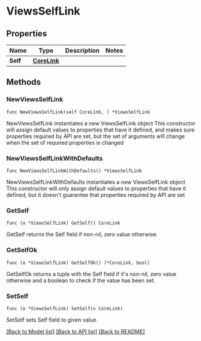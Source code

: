 # ViewsSelfLink

## Properties

Name | Type | Description | Notes
------------ | ------------- | ------------- | -------------
**Self** | [**CoreLink**](CoreLink.md) |  | 

## Methods

### NewViewsSelfLink

`func NewViewsSelfLink(self CoreLink, ) *ViewsSelfLink`

NewViewsSelfLink instantiates a new ViewsSelfLink object
This constructor will assign default values to properties that have it defined,
and makes sure properties required by API are set, but the set of arguments
will change when the set of required properties is changed

### NewViewsSelfLinkWithDefaults

`func NewViewsSelfLinkWithDefaults() *ViewsSelfLink`

NewViewsSelfLinkWithDefaults instantiates a new ViewsSelfLink object
This constructor will only assign default values to properties that have it defined,
but it doesn't guarantee that properties required by API are set

### GetSelf

`func (o *ViewsSelfLink) GetSelf() CoreLink`

GetSelf returns the Self field if non-nil, zero value otherwise.

### GetSelfOk

`func (o *ViewsSelfLink) GetSelfOk() (*CoreLink, bool)`

GetSelfOk returns a tuple with the Self field if it's non-nil, zero value otherwise
and a boolean to check if the value has been set.

### SetSelf

`func (o *ViewsSelfLink) SetSelf(v CoreLink)`

SetSelf sets Self field to given value.



[[Back to Model list]](../README.md#documentation-for-models) [[Back to API list]](../README.md#documentation-for-api-endpoints) [[Back to README]](../README.md)


